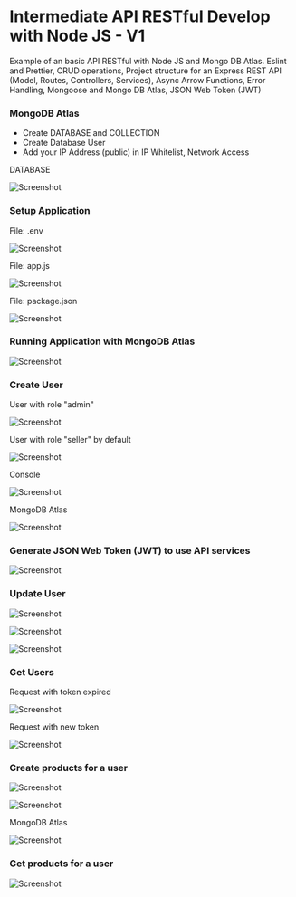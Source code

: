 # Intermediate API RESTful Develop with Node JS  - V1

Example of an basic API RESTful with Node JS and Mongo DB Atlas. 
Eslint and Prettier, CRUD operations, Project structure for an Express REST API (Model, Routes, Controllers, Services), 
Async Arrow Functions, Error Handling, Mongoose and Mongo DB Atlas, JSON Web Token (JWT) 

### MongoDB Atlas

- Create DATABASE and COLLECTION
- Create Database User
- Add your IP Address (public) in IP Whitelist, Network Access

DATABASE

![Screenshot](prtsc/Inter-Node-API-1.png)

### Setup Application

File: .env

![Screenshot](prtsc/Inter-Node-API-2.png)

File: app.js

![Screenshot](prtsc/Inter-Node-API-3.png)

File: package.json

![Screenshot](prtsc/Inter-Node-API-4.png)

### Running Application with MongoDB Atlas

![Screenshot](prtsc/Inter-Node-API-5.png)

### Create User

User with role "admin"

![Screenshot](prtsc/Inter-Node-API-6.png)

User with role "seller" by default

![Screenshot](prtsc/Inter-Node-API-7.png)

Console

![Screenshot](prtsc/Inter-Node-API-9.png)

MongoDB Atlas

![Screenshot](prtsc/Inter-Node-API-8.png)


### Generate JSON Web Token (JWT) to use API services

![Screenshot](prtsc/Inter-Node-API-10.png)

### Update User

![Screenshot](prtsc/Inter-Node-API-11.png)

![Screenshot](prtsc/Inter-Node-API-12.png)

![Screenshot](prtsc/Inter-Node-API-13.png)

### Get Users

Request with token expired

![Screenshot](prtsc/Inter-Node-API-14.png)

Request with new token 

![Screenshot](prtsc/Inter-Node-API-15.png)

### Create products for a user

![Screenshot](prtsc/Inter-Node-API-16.png)

![Screenshot](prtsc/Inter-Node-API-17.png)

MongoDB Atlas

![Screenshot](prtsc/Inter-Node-API-18.png)

### Get products for a user

![Screenshot](prtsc/Inter-Node-API-19.png)






